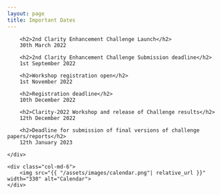```yaml
---
layout: page
title: Important Dates
---
```


<div class="row">
	<div class="col-md-6">
		
		<h2>2nd Clarity Enhancement Challenge Launch</h2>
        30th March 2022
		
        <h2>2nd Clarity Enhancement Challenge Submission deadline</h2>
        1st September 2022

        <h2>Workshop registration open</h2>
        1st November 2022

    	<h2>Registration deadline</h2>
        10th December 2022
       
    	<h2>Clarity-2022 Workshop and release of Challenge results</h2>
        12th December 2022

        <h2>Deadline for submission of final versions of challenge papers/reports</h2>
        12th January 2023

    </div>

    <div class="col-md-6">
    	<img src="{{ "/assets/images/calendar.png"| relative_url }}" width="330" alt="Calendar">
    </div>

</div>
